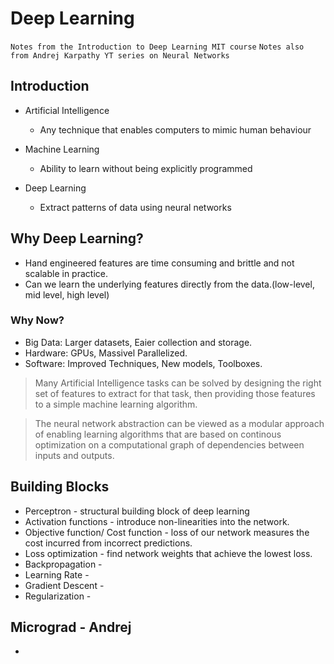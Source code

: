 # Deep Learning

`Notes from the Introduction to Deep Learning MIT course`
`Notes also from Andrej Karpathy YT series on Neural Networks`

## Introduction

- Artificial Intelligence
  - Any technique that enables computers to mimic human behaviour
  
- Machine Learning
  - Ability to learn without being explicitly programmed
  
- Deep Learning
  - Extract patterns of data using neural networks

## Why Deep Learning?

- Hand engineered features are time consuming and brittle and not scalable in practice.
- Can we learn the underlying features directly from the data.(low-level, mid level, high level)

### Why Now?

- Big Data: Larger datasets, Eaier collection and storage.
- Hardware: GPUs, Massivel Parallelized.
- Software: Improved Techniques, New models, Toolboxes.


> Many Artificial Intelligence tasks can be solved by designing the right set of features to extract for that task,
  then providing those features to a simple machine learning algorithm.
 
> The neural network abstraction can be viewed as a modular approach of enabling learning algorithms that are based on continous optimization on a 
  computational graph of dependencies between inputs and outputs.
  
> 

## Building Blocks

- Perceptron - structural building block of deep learning
- Activation functions - introduce non-linearities into the network.
- Objective function/ Cost function - loss of our network measures the cost incurred from incorrect predictions.
- Loss optimization - find network weights that achieve the lowest loss.
- Backpropagation -
- Learning Rate -
- Gradient Descent -
- Regularization -


## Micrograd - Andrej

-
